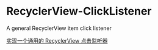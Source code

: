 # RecyclerView-ClickListener

A general RecyclerView item click listener

[实现一个通用的 RecyclerView 点击监听器](https://juejin.cn/post/7203622312872493093)
